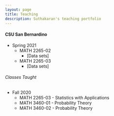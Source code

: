 ```yaml
---
layout: page
title: Teaching
description: Suthakaran's teaching portfolio
---
```

#### CSU San Bernardino
* Spring 2021
   * MATH 2265-02 
       *  <a style="text-decoration:none" href="../pages/Datasets2265.html" target="_blank" rel="noopener noreferrer">[Data sets]</a>
   * MATH 2265-03
       *  <a style="text-decoration:none" href="../pages/Datasets2265.html" target="_blank" rel="noopener noreferrer">[Data sets]</a>

###### Classes Taught
  
* Fall 2020
   * MATH 2265-03 - Statistics with Applications 
   * MATH 3460-01 - Probability Theory 
   * MATH 3460-02 - Probability Theory 

